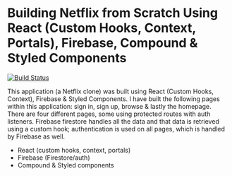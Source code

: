 

# Building Netflix from Scratch Using React (Custom Hooks, Context, Portals), Firebase, Compound & Styled Components

[![Build Status](https://travis-ci.org/joemccann/dillinger.svg?branch=master)](https://travis-ci.org/joemccann/dillinger)

This application (a Netflix clone) was built using React (Custom Hooks, Context), Firebase & Styled Components. I have built the following pages within this application: sign in, sign up, browse & lastly the homepage. There are four different pages, some using protected routes with auth listeners. Firebase firestore handles all the data and that data is retrieved using a custom hook; authentication is used on all pages, which is handled by Firebase as well.

  - React (custom hooks, context, portals)
  - Firebase (Firestore/auth)
  - Compound & Styled components
